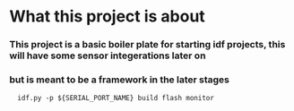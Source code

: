 # What this project is about

### This project is a basic boiler plate for starting idf projects, this will have some sensor integerations later on
### but is meant to be a framework in the later stages

```
  idf.py -p ${SERIAL_PORT_NAME} build flash monitor
``` 
